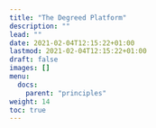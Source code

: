 ```yaml
---
title: "The Degreed Platform"
description: ""
lead: ""
date: 2021-02-04T12:15:22+01:00
lastmod: 2021-02-04T12:15:22+01:00
draft: false
images: []
menu:
  docs:
    parent: "principles"
weight: 14
toc: true
---
```


